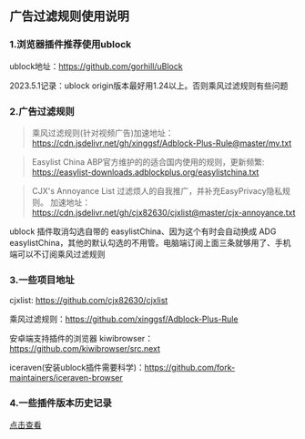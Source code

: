 ## 广告过滤规则使用说明

### 1.浏览器插件推荐使用ublock
   
ublock地址：https://github.com/gorhill/uBlock

2023.5.1记录：ublock origin版本最好用1.24以上。否则乘风过滤规则有些问题

### 2.广告过滤规则
> 乘风过滤规则(针对视频广告)加速地址：https://cdn.jsdelivr.net/gh/xinggsf/Adblock-Plus-Rule@master/mv.txt


> Easylist China  ABP官方维护的的适合国内使用的规则，更新频繁:
https://easylist-downloads.adblockplus.org/easylistchina.txt

> CJX's Annoyance List    过滤烦人的自我推广，并补充EasyPrivacy隐私规则。
加速地址：https://cdn.jsdelivr.net/gh/cjx82630/cjxlist@master/cjx-annoyance.txt

ublock 插件取消勾选自带的 easylistChina、因为这个有时会自动换成 ADG easylistChina，其他的默认勾选的不用管。电脑端订阅上面三条就够用了、手机端可以不订阅乘风过滤规则



### 3.一些项目地址
cjxlist: https://github.com/cjx82630/cjxlist

乘风过滤规则：https://github.com/xinggsf/Adblock-Plus-Rule

安卓端支持插件的浏览器 kiwibrowser：https://github.com/kiwibrowser/src.next

iceraven(安装ublock插件需要科学)：https://github.com/fork-maintainers/iceraven-browser

### 4.一些插件版本历史记录
[点击查看](./一些插件历史版本记录.md)
